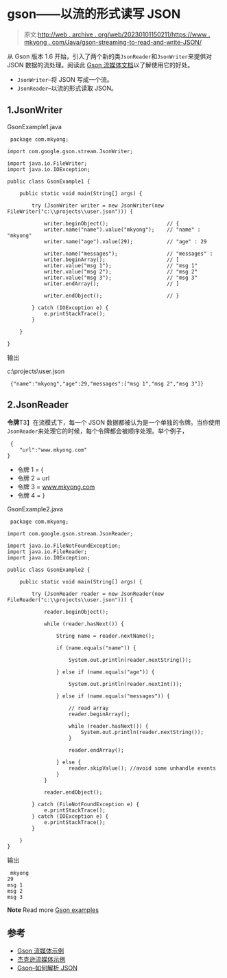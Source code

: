 # gson——以流的形式读写 JSON

> 原文:[http://web . archive . org/web/20230101150211/https://www . mkyong . com/Java/gson-streaming-to-read-and-write-JSON/](http://web.archive.org/web/20230101150211/https://www.mkyong.com/java/gson-streaming-to-read-and-write-json/)

从 Gson 版本 1.6 开始，引入了两个新的类`JsonReader`和`JsonWriter`来提供对 JSON 数据的流处理。阅读此 [Gson 流媒体文档](http://web.archive.org/web/20211024032553/https://sites.google.com/site/gson/streaming)以了解使用它的好处。

*   `JsonWriter`–将 JSON 写成一个流。
*   `JsonReader`–以流的形式读取 JSON。

## 1.JsonWriter

GsonExample1.java

```
 package com.mkyong;

import com.google.gson.stream.JsonWriter;

import java.io.FileWriter;
import java.io.IOException;

public class GsonExample1 {

    public static void main(String[] args) {

        try (JsonWriter writer = new JsonWriter(new FileWriter("c:\\projects\\user.json"))) {

            writer.beginObject();                   // {
            writer.name("name").value("mkyong");    // "name" : "mkyong"
            writer.name("age").value(29);           // "age" : 29

            writer.name("messages");                // "messages" :
            writer.beginArray();                    // [
            writer.value("msg 1");                  // "msg 1"
            writer.value("msg 2");                  // "msg 2"
            writer.value("msg 3");                  // "msg 3"
            writer.endArray();                      // ]

            writer.endObject();                     // }

        } catch (IOException e) {
            e.printStackTrace();
        }

    }

} 
```

输出

c:\\projects\\user.json

```
 {"name":"mkyong","age":29,"messages":["msg 1","msg 2","msg 3"]} 
```

## 2.JsonReader

**令牌**T3】在流模式下，每一个 JSON 数据都被认为是一个单独的令牌。当你使用`JsonReader`来处理它的时候，每个令牌都会被顺序处理。举个例子，

```
 {
	"url":"www.mkyong.com"
} 
```

*   令牌 1 = {
*   令牌 2 = url
*   令牌 3 = www.mkyong.com
*   令牌 4 = }

GsonExample2.java

```
 package com.mkyong;

import com.google.gson.stream.JsonReader;

import java.io.FileNotFoundException;
import java.io.FileReader;
import java.io.IOException;

public class GsonExample2 {

    public static void main(String[] args) {

        try (JsonReader reader = new JsonReader(new FileReader("c:\\projects\\user.json"))) {

            reader.beginObject();

            while (reader.hasNext()) {

                String name = reader.nextName();

                if (name.equals("name")) {

                    System.out.println(reader.nextString());

                } else if (name.equals("age")) {

                    System.out.println(reader.nextInt());

                } else if (name.equals("messages")) {

                    // read array
                    reader.beginArray();

                    while (reader.hasNext()) {
                        System.out.println(reader.nextString());
                    }

                    reader.endArray();

                } else {
                    reader.skipValue(); //avoid some unhandle events
                }
            }

            reader.endObject();

        } catch (FileNotFoundException e) {
            e.printStackTrace();
        } catch (IOException e) {
            e.printStackTrace();
        }

    }
} 
```

输出

```
 mkyong
29
msg 1
msg 2
msg 3 
```

**Note**
Read more [Gson examples](http://web.archive.org/web/20211024032553/https://www.mkyong.com/java/how-to-parse-json-with-gson/)

## 参考

*   [Gson 流媒体示例](http://web.archive.org/web/20211024032553/https://sites.google.com/site/gson/streaming)
*   [杰克逊流媒体示例](http://web.archive.org/web/20211024032553/https://www.mkyong.com/java/jackson-streaming-api-to-read-and-write-json/)
*   [Gson–如何解析 JSON](http://web.archive.org/web/20211024032553/https://www.mkyong.com/java/how-to-parse-json-with-gson/)

<input type="hidden" id="mkyong-current-postId" value="9969">